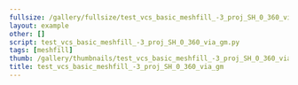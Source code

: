 ```yaml
---
fullsize: /gallery/fullsize/test_vcs_basic_meshfill_-3_proj_SH_0_360_via_gm.png
layout: example
other: []
script: test_vcs_basic_meshfill_-3_proj_SH_0_360_via_gm.py
tags: [meshfill]
thumb: /gallery/thumbnails/test_vcs_basic_meshfill_-3_proj_SH_0_360_via_gm.png
title: test_vcs_basic_meshfill_-3_proj_SH_0_360_via_gm
---
```

